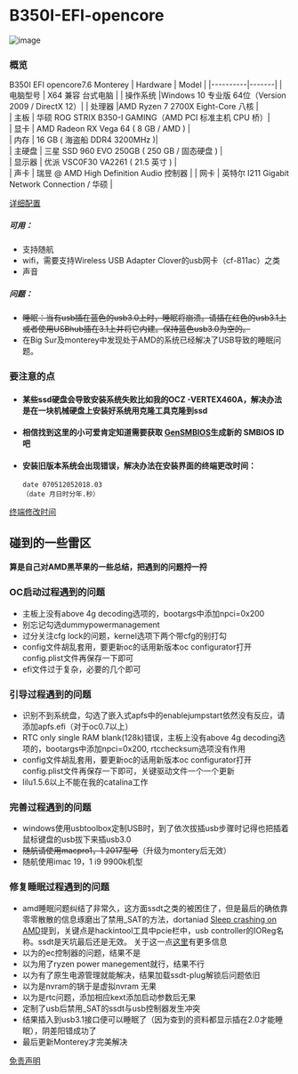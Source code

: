 # B350I-EFI-opencore
![image](https://github.com/vsnotme/B350I-EFI-opencore/blob/main/Resources/%E6%88%AA%E5%B1%8F2021-12-23%20%E4%B8%8A%E5%8D%8812.08.44.png)
### 概览
  B350I EFI opencore7.6 Monterey
  | Hardware | Model |
  |----------|-------|
  | 电脑型号 | X64 兼容 台式电脑 |
  | 操作系统 |Windows 10 专业版 64位（Version 2009 / DirectX 12）|
  | 处理器 |AMD Ryzen 7 2700X Eight-Core 八核 |  
  | 主板 | 华硕 ROG STRIX B350-I GAMING（AMD PCI 标准主机 CPU 桥）|  
  | 显卡 | AMD Radeon RX Vega 64 ( 8 GB / AMD ) |  
  | 内存 | 16 GB ( 海盗船 DDR4 3200MHz )|  
  | 主硬盘 | 三星 SSD 960 EVO 250GB ( 250 GB / 固态硬盘 ) |  
  | 显示器 | 优派 VSC0F30 VA2261 ( 21.5 英寸  ) |  
  | 声卡 | 瑞昱  @ AMD High Definition Audio 控制器 | 
  | 网卡 | 英特尔 I211 Gigabit Network Connection / 华硕 |
  
 [详细配置](https://github.com/vsnotme/B350I-EFI-opencore/blob/main/%E8%AF%A6%E7%BB%86%E6%8A%A5%E8%A1%A8.txt)
 
 ##### 可用：
- 支持随航
- wifi，需要支持Wireless USB Adapter Clover的usb网卡（cf-811ac）之类
- 声音
##### 问题：
- ~~睡眠：当有usb插在蓝色的usb3.0上时，睡眠将崩溃。请插在红色的usb3.1上或者使用USBhub插在3.1上并将它内建。保持蓝色usb3.0为空的。~~
- 在Big Sur及monterey中发现处于AMD的系统已经解决了USB导致的睡眠问题。
 ### 要注意的点
-  #### 某些ssd硬盘会导致安装系统失败比如我的OCZ -VERTEX460A，解决办法是在一块机械硬盘上安装好系统用克隆工具克隆到ssd
-  #### 相信找到这里的小可爱肯定知道需要获取 [GenSMBIOS](https://github.com/corpnewt/GenSMBIOS)生成新的 SMBIOS ID 吧
-  #### 安装旧版本系统会出现错误，解决办法在安装界面的终端更改时间：
   ```
   date 070512052018.03
   （date 月日时分年.秒）
   ```
 [终端修改时间](https://jingyan.baidu.com/article/d169e18614c996436611d83e.html)
 
  
 ## 碰到的一些雷区
 #### 算是自己对AMD黑苹果的一些总结，把遇到的问题捋一捋
 ### OC启动过程遇到的问题
 -  主板上没有above 4g decoding选项的，bootargs中添加npci=0x200
 -  别忘记勾选dummypowermanagement
 -  过分关注cfg lock的问题，kernel选项下两个带cfg的别打勾
 -  config文件胡乱套用，要更新oc的话用新版本oc configurator打开config.plist文件再保存一下即可
 -  efi文件过于复杂，必要的几个即可
### 引导过程遇到的问题
 -  识别不到系统盘，勾选了嵌入式apfs中的enablejumpstart依然没有反应，请添加apfs.efi（对于oc0.7以上）
 -  RTC only single RAM blank(128k)错误，主板上没有above 4g decoding选项的，bootargs中添加npci=0x200,  rtcchecksum选项没有作用
 -  config文件胡乱套用，要更新oc的话用新版本oc configurator打开config.plist文件再保存一下即可，关键驱动文件一个一个更新
 -  lilu1.5.6以上不能在我的catalina工作

### 完善过程遇到的问题
 -  windows使用usbtoolbox定制USB时，到了依次拔插usb步骤时记得也把插着鼠标键盘的usb拔下来插usb3.0
 -  ~~随航请使用macpro1，1 2017型号~~（升级为montery后无效）
 -  随航使用imac 19，1  i9 9900k机型
### 修复睡眠过程遇到的问题
 -  amd睡眠问题纠结了非常久，这方面ssdt之类的被困住了，但是最后的确依靠零零散散的信息琢磨出了禁用_SAT的方法，dortaniad [Sleep crashing on AMD](https://dortania.github.io/OpenCore-Install-Guide/troubleshooting/extended/post-issues.html#sleep-crashing-on-amd)提到，关键点是hackintool工具中pcie栏中，usb controller的IOReg名称。ssdt是天坑最后还是无效。
 关于这一点[这里](https://github.com/mikigal/ryzen-hackintosh#Sleep)有更多信息
 -  以为的ec控制器的问题，结果不是
 -  以为用了ryzen power manegement就行，结果不行
 -  以为有了原生电源管理就能解决，结果加载ssdt-plug解锁后问题依旧
 -  以为是nvram的锅于是虚拟nvram 无果
 -  以为是rtc问题，添加相应kext添加启动参数后无果
 -  定制了usb后禁用_SAT的ssdt与usb控制器发生冲突
 -  结果插入到usb3.1接口便可以睡眠了（因为查到的资料都显示插在2.0才能睡眠），阴差阳错成功了
 -  最后更新Monterey才完美解决
 
 
   [免责声明](https://github.com/vsnotme/B350I-EFI-opencore/blob/main/%E5%85%8D%E8%B4%A3%E5%A3%B0%E6%98%8E.txt)
